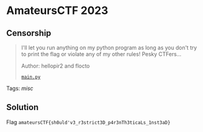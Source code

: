 # AmateursCTF 2023

## Censorship

> I'll let you run anything on my python program as long as you don't try to print the flag or violate any of my other rules! Pesky CTFers...
>
>  Author: hellopir2 and flocto
>
> [`main.py`](main.py)

Tags: _misc_

## Solution

Flag `amateursCTF{sh0uld'v3_r3strict3D_p4r3nTh3ticaLs_1nst3aD}`